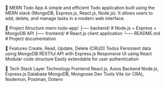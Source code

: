 📝 MERN Todo App
A simple and efficient Todo application built using the MERN stack (MongoDB, Express.js, React.js, Node.js). It allows users to add, delete, and manage tasks in a modern web interface.

📁 Project Structure
mern-todo-app/ 
├── backend/      # Node.js + Express + MongoDB API
├── frontend/     # React.js client application
└── README.md     # Project documentation

🚀 Features
Create, Read, Update, Delete (CRUD) Todos
Persistent data using MongoDB
RESTful API with Express.js
Responsive UI using React
Modular code structure
Easily extendable for user authentication

🔧 Tech Stack
Layer	     Technology
Frontend	 React.js, Axios
Backend	     Node.js, Express.js
Database	 MongoDB, Mongoose
Dev Tools	 Vite (or CRA), Nodemon, Postman, Dotenv

